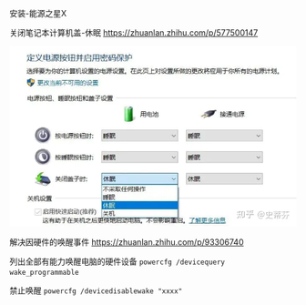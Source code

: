 
安装-能源之星X

关闭笔记本计算机盖-休眠 https://zhuanlan.zhihu.com/p/577500147

![](PasteImage/2023-09-20-19-09-06.png)

解决因硬件的唤醒事件 https://zhuanlan.zhihu.com/p/93306740

列出全部有能力唤醒电脑的硬件设备 `powercfg /devicequery wake_programmable`

禁止唤醒 `powercfg /devicedisablewake "xxxx"`